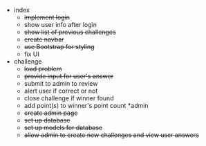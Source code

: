 * index
	* ~~implement login~~
	* show user info after login
	* ~~show list of previous challenges~~
	* ~~create navbar~~
	* ~~use Bootstrap for styling~~
	* fix UI
* challenge
	* ~~load problem~~
	* ~~provide input for user's answer~~
	* submit to admin to review
	* alert user if correct or not
	* close challenge if winner found
	* add point(s) to winner's point count
*admin
	* ~~create admin page~~
	* ~~set up database~~
	* ~~set up models for database~~
	* ~~allow admin to create new challenges and view user answers~~
